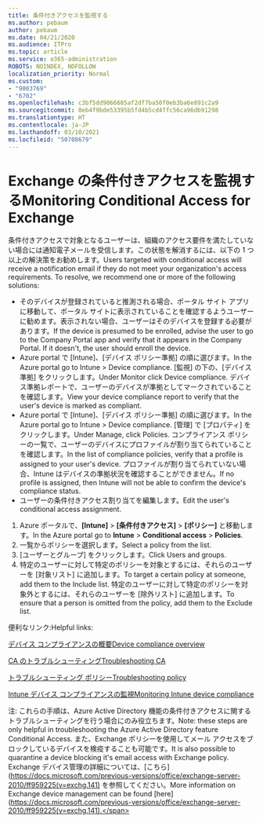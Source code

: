 ```yaml
---
title: 条件付きアクセスを監視する
ms.author: pebaum
author: pebaum
ms.date: 04/21/2020
ms.audience: ITPro
ms.topic: article
ms.service: o365-administration
ROBOTS: NOINDEX, NOFOLLOW
localization_priority: Normal
ms.custom:
- "9003769"
- "6702"
ms.openlocfilehash: c3bf5dd9066685af2df7ba50f0eb3ba6e891c2a9
ms.sourcegitcommit: 0eb4f9bde53395b5fd4b5cd4ffc56ca96db91298
ms.translationtype: HT
ms.contentlocale: ja-JP
ms.lasthandoff: 03/10/2021
ms.locfileid: "50708679"
---
```

# <a name="monitoring-conditional-access-for-exchange"></a><span data-ttu-id="1c0cf-102">Exchange の条件付きアクセスを監視する</span><span class="sxs-lookup"><span data-stu-id="1c0cf-102">Monitoring Conditional Access for Exchange</span></span>

<span data-ttu-id="1c0cf-p101">条件付きアクセスで対象となるユーザーは、組織のアクセス要件を満たしていない場合には通知電子メールを受信します。この状態を解消するには、以下の 1 つ以上の解決策をお勧めします。</span><span class="sxs-lookup"><span data-stu-id="1c0cf-p101">Users targeted with conditional access will receive a notification email if they do not meet your organization's access requirements. To resolve, we recommend one or more of the following solutions:</span></span>

- <span data-ttu-id="1c0cf-p102">そのデバイスが登録されていると推測される場合、ポータル サイト アプリに移動して、ポータル サイトに表示されていることを確認するようユーザーに勧めます。表示されない場合、ユーザーはそのデバイスを登録する必要があります。</span><span class="sxs-lookup"><span data-stu-id="1c0cf-p102">If the device is presumed to be enrolled, advise the user to go to the Company Portal app and verify that it appears in the Company Portal. If it doesn't, the user should enroll the device.</span></span>
- <span data-ttu-id="1c0cf-107">Azure portal で [Intune]、[デバイス ポリシー準拠] の順に選びます。</span><span class="sxs-lookup"><span data-stu-id="1c0cf-107">In the Azure portal go to Intune > Device compliance.</span></span> <span data-ttu-id="1c0cf-108">[監視] の下の、[デバイス準拠] をクリックします。</span><span class="sxs-lookup"><span data-stu-id="1c0cf-108">Under Monitor click Device compliance.</span></span> <span data-ttu-id="1c0cf-109">デバイス準拠レポートで、ユーザーのデバイスが準拠としてマークされていることを確認します。</span><span class="sxs-lookup"><span data-stu-id="1c0cf-109">View your device compliance report to verify that the user's device is marked as compliant.</span></span>
- <span data-ttu-id="1c0cf-110">Azure portal で [Intune]、[デバイス ポリシー準拠] の順に選びます。</span><span class="sxs-lookup"><span data-stu-id="1c0cf-110">In the Azure portal go to Intune > Device compliance.</span></span> <span data-ttu-id="1c0cf-111">[管理] で [プロパティ] をクリックします。</span><span class="sxs-lookup"><span data-stu-id="1c0cf-111">Under Manage, click Policies.</span></span> <span data-ttu-id="1c0cf-112">コンプライアンス ポリシーの一覧で、ユーザーのデバイスにプロファイルが割り当てられていることを確認します。</span><span class="sxs-lookup"><span data-stu-id="1c0cf-112">In the list of compliance policies, verify that a profile is assigned to your user's device.</span></span> <span data-ttu-id="1c0cf-113">プロファイルが割り当てられていない場合、Intune はデバイスの準拠状況を確認することができません。</span><span class="sxs-lookup"><span data-stu-id="1c0cf-113">If no profile is assigned, then Intune will not be able to confirm the device's compliance status.</span></span>
- <span data-ttu-id="1c0cf-114">ユーザーの条件付きアクセス割り当てを編集します。</span><span class="sxs-lookup"><span data-stu-id="1c0cf-114">Edit the user's conditional access assignment.</span></span>

1. <span data-ttu-id="1c0cf-115">Azure ポータルで、**[Intune]**  >  **[条件付きアクセス]**  >  **[ポリシー]** と移動します。</span><span class="sxs-lookup"><span data-stu-id="1c0cf-115">In the Azure portal go to **Intune** > **Conditional access** > **Policies**.</span></span>
2. <span data-ttu-id="1c0cf-116">一覧からポリシーを選択します。</span><span class="sxs-lookup"><span data-stu-id="1c0cf-116">Select a policy from the list.</span></span>
3. <span data-ttu-id="1c0cf-117">[ユーザーとグループ] をクリックします。</span><span class="sxs-lookup"><span data-stu-id="1c0cf-117">Click Users and groups.</span></span>
4. <span data-ttu-id="1c0cf-118">特定のユーザーに対して特定のポリシーを対象とするには、それらのユーザーを [対象リスト] に追加します。</span><span class="sxs-lookup"><span data-stu-id="1c0cf-118">To target a certain policy at someone, add them to the Include list.</span></span> <span data-ttu-id="1c0cf-119">特定のユーザーに対して特定のポリシーを対象外とするには、それらのユーザーを [除外リスト] に追加します。</span><span class="sxs-lookup"><span data-stu-id="1c0cf-119">To ensure that a person is omitted from the policy, add them to the Exclude list.</span></span>

<span data-ttu-id="1c0cf-120">便利なリンク:</span><span class="sxs-lookup"><span data-stu-id="1c0cf-120">Helpful links:</span></span>

[<span data-ttu-id="1c0cf-121">デバイス コンプライアンスの概要</span><span class="sxs-lookup"><span data-stu-id="1c0cf-121">Device compliance overview</span></span>](https://docs.microsoft.com/intune/device-compliance-get-started)

[<span data-ttu-id="1c0cf-122">CA のトラブルシューティング</span><span class="sxs-lookup"><span data-stu-id="1c0cf-122">Troubleshooting CA</span></span>](https://docs.microsoft.com/intune/troubleshoot-conditional-access)

[<span data-ttu-id="1c0cf-123">トラブルシューティング ポリシー</span><span class="sxs-lookup"><span data-stu-id="1c0cf-123">Troubleshooting policy</span></span>](https://docs.microsoft.com/troubleshoot/mem/intune/troubleshoot-policies-in-microsoft-intune)

[<span data-ttu-id="1c0cf-124">Intune デバイス コンプライアンスの監視</span><span class="sxs-lookup"><span data-stu-id="1c0cf-124">Monitoring Intune device compliance</span></span>](https://docs.microsoft.com/intune/compliance-policy-monitor)

<span data-ttu-id="1c0cf-125">注: これらの手順は、Azure Active Directory 機能の条件付きアクセスに関するトラブルシューティングを行う場合にのみ役立ちます。</span><span class="sxs-lookup"><span data-stu-id="1c0cf-125">Note: these steps are only helpful in troubleshooting the Azure Active Directory feature Conditional Access.</span></span> <span data-ttu-id="1c0cf-126">また、Exchange ポリシーを使用してメール アクセスをブロックしているデバイスを検疫することも可能です。</span><span class="sxs-lookup"><span data-stu-id="1c0cf-126">It is also possible to quarantine a device blocking it's email access with Exchange policy.</span></span> <span data-ttu-id="1c0cf-127">Exchange デバイス管理の詳細については、[こちら](https://docs.microsoft.com/previous-versions/office/exchange-server-2010/ff959225(v=exchg.141) を参照してください。</span><span class="sxs-lookup"><span data-stu-id="1c0cf-127">More information on Exchange device management can be found [here](https://docs.microsoft.com/previous-versions/office/exchange-server-2010/ff959225(v=exchg.141).</span></span>
